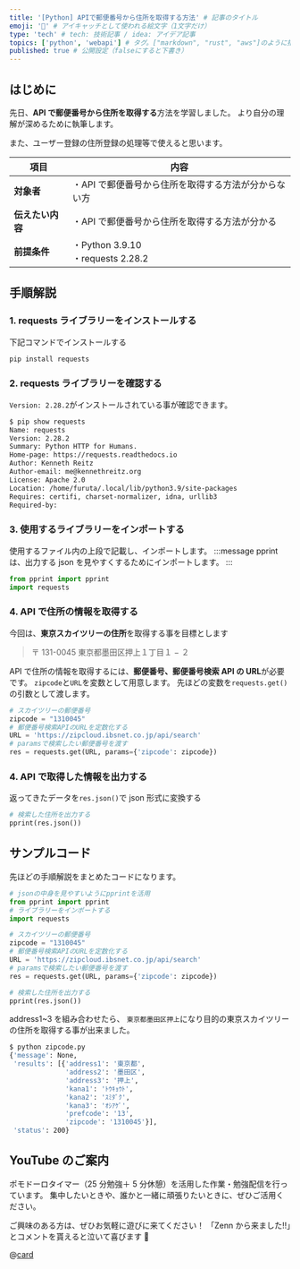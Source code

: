 ```yaml
---
title: '[Python] APIで郵便番号から住所を取得する方法' # 記事のタイトル
emoji: '🐍' # アイキャッチとして使われる絵文字（1文字だけ）
type: 'tech' # tech: 技術記事 / idea: アイデア記事
topics: ['python', 'webapi'] # タグ。["markdown", "rust", "aws"]のように指定する
published: true # 公開設定（falseにすると下書き）
---
```


## はじめに

先日、**API で郵便番号から住所を取得する**方法を学習しました。
より自分の理解が深めるために執筆します。

また、ユーザー登録の住所登録の処理等で使えると思います。

| 項目             | 内容                                                 |
| ---------------- | ---------------------------------------------------- |
| **対象者**       | ・API で郵便番号から住所を取得する方法が分からない方 |
| **伝えたい内容** | ・API で郵便番号から住所を取得する方法が分かる       |
| **前提条件**     | ・Python 3.9.10<br>・requests 2.28.2                 |

## 手順解説

### 1. requests ライブラリーをインストールする

下記コマンドでインストールする

```bash
pip install requests
```

### 2. requests ライブラリーを確認する

`Version: 2.28.2`がインストールされている事が確認できます。

```bash
$ pip show requests
Name: requests
Version: 2.28.2
Summary: Python HTTP for Humans.
Home-page: https://requests.readthedocs.io
Author: Kenneth Reitz
Author-email: me@kennethreitz.org
License: Apache 2.0
Location: /home/furuta/.local/lib/python3.9/site-packages
Requires: certifi, charset-normalizer, idna, urllib3
Required-by:
```

### 3. 使用するライブラリーをインポートする

使用するファイル内の上段で記載し、インポートします。
:::message
pprint は、出力する json を見やすくするためにインポートします。
:::

```python
from pprint import pprint
import requests
```

### 4. API で住所の情報を取得する

今回は、**東京スカイツリーの住所**を取得する事を目標とします

> 〒 131-0045 東京都墨田区押上１丁目１ − ２

API で住所の情報を取得するには、**郵便番号、郵便番号検索 API の URL**が必要です。
`zipcode`と`URL`を変数として用意します。
先ほどの変数を`requests.get()`の引数として渡します。

```python
# スカイツリーの郵便番号
zipcode = "1310045"
# 郵便番号検索APIのURLを定数化する
URL = 'https://zipcloud.ibsnet.co.jp/api/search'
# paramsで検索したい郵便番号を渡す
res = requests.get(URL, params={'zipcode': zipcode})
```

### 4. API で取得した情報を出力する

返ってきたデータを`res.json()`で json 形式に変換する

```python
# 検索した住所を出力する
pprint(res.json())
```

## サンプルコード

先ほどの手順解説をまとめたコードになります。

```python:zipcode.py
# jsonの中身を見やすいようにpprintを活用
from pprint import pprint
# ライブラリーをインポートする
import requests

# スカイツリーの郵便番号
zipcode = "1310045"
# 郵便番号検索APIのURLを定数化する
URL = 'https://zipcloud.ibsnet.co.jp/api/search'
# paramsで検索したい郵便番号を渡す
res = requests.get(URL, params={'zipcode': zipcode})

# 検索した住所を出力する
pprint(res.json())
```

address1~3 を組み合わせたら、
`東京都墨田区押上`になり目的の東京スカイツリーの住所を取得する事が出来ました。

```bash
$ python zipcode.py
{'message': None,
 'results': [{'address1': '東京都',
              'address2': '墨田区',
              'address3': '押上',
              'kana1': 'ﾄｳｷｮｳﾄ',
              'kana2': 'ｽﾐﾀﾞｸ',
              'kana3': 'ｵｼｱｹﾞ',
              'prefcode': '13',
              'zipcode': '1310045'}],
 'status': 200}
```

## YouTube のご案内

ポモドーロタイマー（25 分勉強＋ 5 分休憩）を活用した作業・勉強配信を行っています。
集中したいときや、誰かと一緒に頑張りたいときに、ぜひご活用ください。

ご興味のある方は、ぜひお気軽に遊びに来てください！
「Zenn から来ました!!」とコメントを貰えると泣いて喜びます 🤣

@[card](https://www.youtube.com/@aew2sbee)
